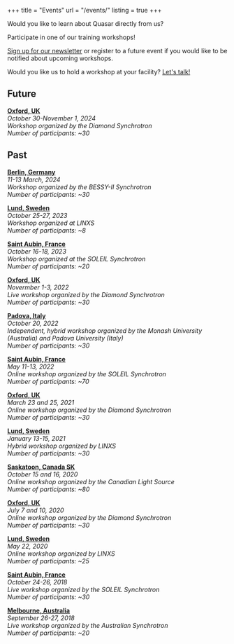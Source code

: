 +++
title = "Events"
url = "/events/"
listing = true
+++

Would you like to learn about Quasar directly from us? 

Participate in one of our training workshops!

[Sign up for our newsletter](/contact/#newsletter) or register to a future event if you would like to be notified about upcoming workshops.

Would you like us to hold a workshop at your facility? [Let's talk!](/contact/#formspree) 

## Future

__[Oxford, UK](https://www.diamond.ac.uk/Home/Events/2024/InfraRED-QUASAR-Workshop-2024.html)__  
_October 30-November 1, 2024  
Workshop organized by the Diamond Synchrotron  
Number of participants: ~30_

## Past

__[Berlin, Germany](https://www.helmholtz-berlin.de/forschung/quellen/bessy/index_en.html)__  
_11-13 March, 2024  
Workshop organized by the BESSY-II Synchrotron  
Number of participants: ~30_

__[Lund, Sweden](https://x.com/LINXS_Sweden/status/1717853313285136391)__  
_October 25-27, 2023  
Workshop organized at LINXS  
Number of participants: ~8_

__[Saint Aubin, France](https://indico.synchrotron-soleil.fr/event/61/)__  
_October 16-18, 2023  
Workshop organized at the SOLEIL Synchrotron  
Number of participants: ~20_

__[Oxford, UK](https://www.diamond.ac.uk/Home/Events/2022/Infrared-microspectroscopy-analysis-training---QUASAR-software0.html)__  
_Novermber 1-3, 2022  
Live workshop organized by the Diamond Synchrotron  
Number of participants: ~30_

__[Padova, Italy](https://www.dpss.unipd.it/nirs-practical-applications)__  
_October 20, 2022  
Independent, hybrid workshop organized by the Monash University (Australia) and Padova University (Italy)  
Number of participants: ~30_

__[Saint Aubin, France](https://www.synchrotron-soleil.fr/en/events/stat-ir-6)__  
_May 11-13, 2022  
Online workshop organized by the SOLEIL Synchrotron  
Number of participants: ~70_

__[Oxford, UK](https://www.diamond.ac.uk/Home/Events/2021/Advanced-Infrared-microspectroscopy-analysis-training---QUASAR-software.html)__  
_March 23 and 25, 2021  
Online workshop organized by the Diamond Synchrotron  
Number of participants: ~30_

__[Lund, Sweden](https://indico.linxs.lu.se/event/165/)__  
_January 13-15, 2021  
Hybrid workshop organized by LINXS  
Number of participants: ~30_

__[Saskatoon, Canada SK](https://midir.lightsource.ca/quasar-workshop-2020/)__  
_October 15 and 16, 2020  
Online workshop organized by the Canadian Light Source  
Number of participants: ~80_

__[Oxford, UK](https://twitter.com/DiamondLightSou/status/1281636643137560576)__  
_July 7 and 10, 2020  
Online workshop organized by the Diamond Synchrotron  
Number of participants: ~30_

__[Lund, Sweden](https://www.linxs.se/events/2020/5/22/linxs-event-online-lecture-user-friendly-analysis-of-spectroscopy-data-with-quasar-multivariate-statistics-and-machine-learning)__  
_May 22, 2020  
Online workshop organized by LINXS  
Number of participants: ~25_

__[Saint Aubin, France](https://www.synchrotron-soleil.fr/en/events/school-statir-2018)__  
_October 24-26, 2018  
Live workshop organized by the SOLEIL Synchrotron  
Number of participants: ~30_

__[Melbourne, Australia](https://events01.synchrotron.org.au/event/91/)__  
_September 26-27, 2018  
Live workshop organized by the Australian Synchrotron  
Number of participants: ~20_

